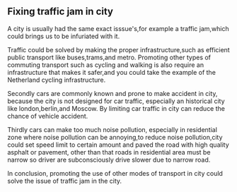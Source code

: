 ## Fixing traffic jam in city

A city is usually had the same exact isssue's,for example a traffic jam,which could brings us to be infuriated with it.

Traffic could be solved by making the proper infrastructure,such as efficient public transport like buses,trams,and metro. Promoting other types of commuting transport such as cycling and walking is also require an infrastructure that makes it safer,and you could take the example of the Netherland cycling infrastructure.

Secondly cars are commonly known and prone to make accident in city, because the city is not designed for car traffic, especially an historical city like london,berlin,and Moscow. By limiting car traffic in city can reduce the chance of vehicle accident.

Thirdly cars can make too much noise pollution, especially in residential zone where noise pollution can be annoying,to reduce noise pollution,city could set speed limit to certain amount and paved the road with high quality asphalt or pavement, other than that roads in residential area must be narrow so driver are subconsciously drive slower due to narrow road.

In conclusion, promoting the use of other modes of transport in city could solve the issue of traffic jam in the city.
